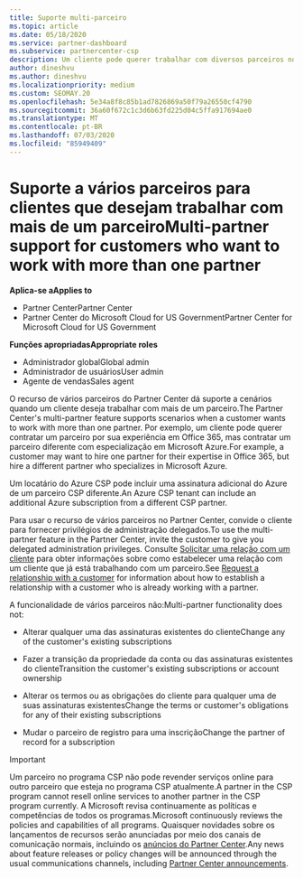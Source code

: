 ```yaml
---
title: Suporte multi-parceiro
ms.topic: article
ms.date: 05/18/2020
ms.service: partner-dashboard
ms.subservice: partnercenter-csp
description: Um cliente pode querer trabalhar com diversos parceiros no programa de Cloud Solution Provider especializados em diferentes serviços.
author: dineshvu
ms.author: dineshvu
ms.localizationpriority: medium
ms.custom: SEOMAY.20
ms.openlocfilehash: 5e34a8f8c85b1ad7826869a50f79a26550cf4790
ms.sourcegitcommit: 36a60f672c1c3d6b63fd225d04c5ffa917694ae0
ms.translationtype: MT
ms.contentlocale: pt-BR
ms.lasthandoff: 07/03/2020
ms.locfileid: "85949409"
---
```

# <a name="multi-partner-support-for-customers-who-want-to-work-with-more-than-one-partner"></a><span data-ttu-id="c100d-103">Suporte a vários parceiros para clientes que desejam trabalhar com mais de um parceiro</span><span class="sxs-lookup"><span data-stu-id="c100d-103">Multi-partner support for customers who want to work with more than one partner</span></span>

<span data-ttu-id="c100d-104">**Aplica-se a**</span><span class="sxs-lookup"><span data-stu-id="c100d-104">**Applies to**</span></span>

-  <span data-ttu-id="c100d-105">Partner Center</span><span class="sxs-lookup"><span data-stu-id="c100d-105">Partner Center</span></span>
-  <span data-ttu-id="c100d-106">Partner Center do Microsoft Cloud for US Government</span><span class="sxs-lookup"><span data-stu-id="c100d-106">Partner Center for Microsoft Cloud for US Government</span></span>

<span data-ttu-id="c100d-107">**Funções apropriadas**</span><span class="sxs-lookup"><span data-stu-id="c100d-107">**Appropriate roles**</span></span>
-   <span data-ttu-id="c100d-108">Administrador global</span><span class="sxs-lookup"><span data-stu-id="c100d-108">Global admin</span></span>
-   <span data-ttu-id="c100d-109">Administrador de usuários</span><span class="sxs-lookup"><span data-stu-id="c100d-109">User admin</span></span>
-   <span data-ttu-id="c100d-110">Agente de vendas</span><span class="sxs-lookup"><span data-stu-id="c100d-110">Sales agent</span></span>

<span data-ttu-id="c100d-111">O recurso de vários parceiros do Partner Center dá suporte a cenários quando um cliente deseja trabalhar com mais de um parceiro.</span><span class="sxs-lookup"><span data-stu-id="c100d-111">The Partner Center's multi-partner feature supports scenarios when a customer wants to work with more than one partner.</span></span> <span data-ttu-id="c100d-112">Por exemplo, um cliente pode querer contratar um parceiro por sua experiência em Office 365, mas contratar um parceiro diferente com especialização em Microsoft Azure.</span><span class="sxs-lookup"><span data-stu-id="c100d-112">For example, a customer may want to hire one partner for their expertise in Office 365, but hire a different partner who specializes in Microsoft Azure.</span></span> 

<span data-ttu-id="c100d-113">Um locatário do Azure CSP pode incluir uma assinatura adicional do Azure de um parceiro CSP diferente.</span><span class="sxs-lookup"><span data-stu-id="c100d-113">An Azure CSP tenant can include an additional Azure subscription from a different CSP partner.</span></span>

<span data-ttu-id="c100d-114">Para usar o recurso de vários parceiros no Partner Center, convide o cliente para fornecer privilégios de administração delegados.</span><span class="sxs-lookup"><span data-stu-id="c100d-114">To use the multi-partner feature in the Partner Center, invite the customer to give you delegated administration privileges.</span></span> <span data-ttu-id="c100d-115">Consulte [Solicitar uma relação com um cliente](request-a-relationship-with-a-customer.md) para obter informações sobre como estabelecer uma relação com um cliente que já está trabalhando com um parceiro.</span><span class="sxs-lookup"><span data-stu-id="c100d-115">See [Request a relationship with a customer](request-a-relationship-with-a-customer.md) for information about how to establish a relationship with a customer who is already working with a partner.</span></span>

<span data-ttu-id="c100d-116">A funcionalidade de vários parceiros não:</span><span class="sxs-lookup"><span data-stu-id="c100d-116">Multi-partner functionality does not:</span></span>

- <span data-ttu-id="c100d-117">Alterar qualquer uma das assinaturas existentes do cliente</span><span class="sxs-lookup"><span data-stu-id="c100d-117">Change any of the customer's existing subscriptions</span></span>

- <span data-ttu-id="c100d-118">Fazer a transição da propriedade da conta ou das assinaturas existentes do cliente</span><span class="sxs-lookup"><span data-stu-id="c100d-118">Transition the customer's existing subscriptions or account ownership</span></span>

- <span data-ttu-id="c100d-119">Alterar os termos ou as obrigações do cliente para qualquer uma de suas assinaturas existentes</span><span class="sxs-lookup"><span data-stu-id="c100d-119">Change the terms or customer's obligations for any of their existing subscriptions</span></span>

- <span data-ttu-id="c100d-120">Mudar o parceiro de registro para uma inscrição</span><span class="sxs-lookup"><span data-stu-id="c100d-120">Change the partner of record for a subscription</span></span>

> [!IMPORTANT]  
> <span data-ttu-id="c100d-121">Um parceiro no programa CSP não pode revender serviços online para outro parceiro que esteja no programa CSP atualmente.</span><span class="sxs-lookup"><span data-stu-id="c100d-121">A partner in the CSP program cannot resell online services to another partner in the CSP program currently.</span></span> <span data-ttu-id="c100d-122">A Microsoft revisa continuamente as políticas e competências de todos os programas.</span><span class="sxs-lookup"><span data-stu-id="c100d-122">Microsoft continuously reviews the policies and capabilities of all programs.</span></span> <span data-ttu-id="c100d-123">Quaisquer novidades sobre os lançamentos de recursos serão anunciadas por meio dos canais de comunicação normais, incluindo os [anúncios do Partner Center](announcements/index.md).</span><span class="sxs-lookup"><span data-stu-id="c100d-123">Any news about feature releases or policy changes will be announced through the usual communications channels, including [Partner Center announcements](announcements/index.md).</span></span>






